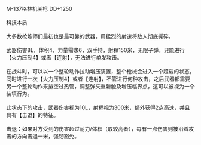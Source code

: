 <title>M-137格林机关枪</title>
<meta name="GENERATOR" content="WinCHM">
<meta http-equiv="Content-Type" content="text/html; charset=gb2312">
<br>M-137格林机关枪 DD+1250
<br>
<br>科技本质
<br>
<br>大多数枪炮师们最初也是最可靠的武器，用猛烈的射速将敌人彻底撕碎。
<br>
<br>武器伤害8L，体积4，力量需求6，双手持，射程150米，无限子弹，只能进行【火力压制4】或者【连射】，无法进行单发攻击。
<br>
<br>在战斗时，可以以一个整轮动作拉动增压装置，整个枪械会进入一个超载的状态，同时进行一次【火力压制4】或者【连射】，不管进行何种攻击，之后武器都需要另一个整轮动作来排空过热管，调整弹夹重新触及增压临界点，这可以被视为一个装填行为。
<br>
<br>此状态下的攻击，武器伤害视为10L，射程视为300米，额外获得2点高速，并且具有【击退】的特征。
<br>
<br>击退：如果对方受到的伤害超过耐力/体积（取较高者），每有一点伤害则被沿着攻击的方向击退一米，强韧豁免。
